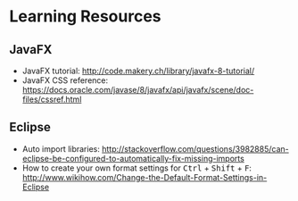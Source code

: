 # Learning Resources
## JavaFX
* JavaFX tutorial: http://code.makery.ch/library/javafx-8-tutorial/
* JavaFX CSS reference: https://docs.oracle.com/javase/8/javafx/api/javafx/scene/doc-files/cssref.html

## Eclipse
* Auto import libraries: http://stackoverflow.com/questions/3982885/can-eclipse-be-configured-to-automatically-fix-missing-imports
* How to create your own format settings for <kbd>Ctrl</kbd> + <kbd>Shift</kbd> + <kbd>F</kbd>: http://www.wikihow.com/Change-the-Default-Format-Settings-in-Eclipse